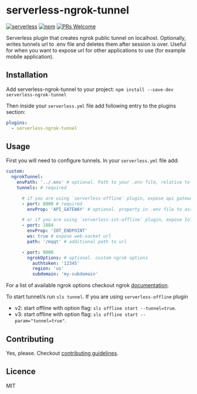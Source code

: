 # serverless-ngrok-tunnel
[![serverless](http://public.serverless.com/badges/v3.svg)](http://www.serverless.com)
[![npm](https://img.shields.io/npm/v/serverless-ngrok-tunnel.svg)](https://www.npmjs.com/package/serverless-ngrok-tunnel)
[![PRs Welcome](https://img.shields.io/badge/PRs-welcome-brightgreen.svg)](#contributing)

Serverless plugin that creates ngrok public tunnel on localhost.
Optionally, writes tunnels url to .env file and deletes them after session is over. Useful for when you want to expose url for other applications to use (for example mobile application).

## Installation

Add serverless-ngrok-tunnel to your project:
`npm install --save-dev serverless-ngrok-tunnel`

Then inside your `serverless.yml` file add following entry to the plugins section:
```yaml
plugins:
  - serverless-ngrok-tunnel
```

## Usage

First you will need to configure tunnels. In your `serverless.yml` file add:
```yaml
custom:
  ngrokTunnel:
    envPath: '../.env' # optional. Path to your .env file, relative to serverless.yml file
    tunnels: # required

      # if you are using `serverless-offline` plugin, expose api gateway
      - port: 8000 # required
        envProp: 'API_GATEWAY' # optional. property in .env file to assign url value to

      # or if you are using `serverless-iot-offline` plugin, expose IoT endpoint
      - port: 1884
        envProp: 'IOT_ENDPOINT'
        ws: true # expose web-socket url
        path: '/mqqt' # additional path to url

      - port: 9000
        ngrokOptions: # optional. custom ngrok options
          authtoken: '12345'
          region: 'us'
          subdomain: 'my-subdomain'

```
For a list of available ngrok options checkout ngrok [documentation](https://github.com/bubenshchykov/ngrok#options).

To start tunnel/s run `sls tunnel`.
If you are using `serverless-offline` plugin
  - v2: start offline with option flag: `sls offline start --tunnel=true`.
  - v3: start offline with option flag: `sls offline start --param="tunnel=true"`.

## Contributing

Yes, please. Checkout [contributing guidelines](./CONTRIBUTING.md).

## Licence

MIT
